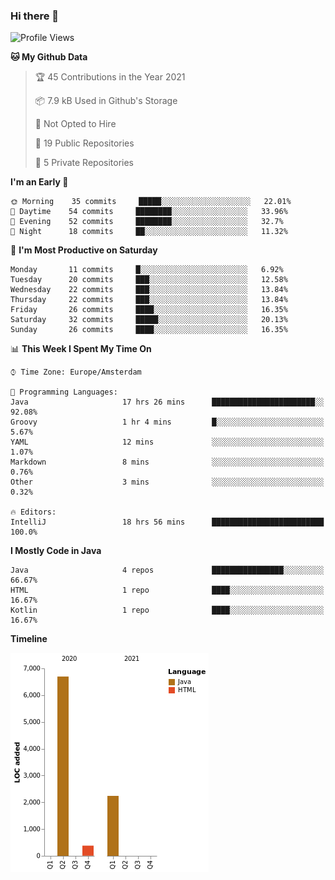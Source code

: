 ### Hi there 👋


<!--START_SECTION:waka-->
![Profile Views](http://img.shields.io/badge/Profile%20Views-3-blue)

**🐱 My Github Data** 

> 🏆 45 Contributions in the Year 2021
 > 
> 📦 7.9 kB Used in Github's Storage 
 > 
> 🚫 Not Opted to Hire
 > 
> 📜 19 Public Repositories 
 > 
> 🔑 5 Private Repositories  
 > 
**I'm an Early 🐤** 

```text
🌞 Morning    35 commits     █████░░░░░░░░░░░░░░░░░░░░   22.01% 
🌆 Daytime    54 commits     ████████░░░░░░░░░░░░░░░░░   33.96% 
🌃 Evening    52 commits     ████████░░░░░░░░░░░░░░░░░   32.7% 
🌙 Night      18 commits     ██░░░░░░░░░░░░░░░░░░░░░░░   11.32%

```
📅 **I'm Most Productive on Saturday** 

```text
Monday       11 commits     █░░░░░░░░░░░░░░░░░░░░░░░░   6.92% 
Tuesday      20 commits     ███░░░░░░░░░░░░░░░░░░░░░░   12.58% 
Wednesday    22 commits     ███░░░░░░░░░░░░░░░░░░░░░░   13.84% 
Thursday     22 commits     ███░░░░░░░░░░░░░░░░░░░░░░   13.84% 
Friday       26 commits     ████░░░░░░░░░░░░░░░░░░░░░   16.35% 
Saturday     32 commits     █████░░░░░░░░░░░░░░░░░░░░   20.13% 
Sunday       26 commits     ████░░░░░░░░░░░░░░░░░░░░░   16.35%

```


📊 **This Week I Spent My Time On** 

```text
⌚︎ Time Zone: Europe/Amsterdam

💬 Programming Languages: 
Java                     17 hrs 26 mins      ███████████████████████░░   92.08% 
Groovy                   1 hr 4 mins         █░░░░░░░░░░░░░░░░░░░░░░░░   5.67% 
YAML                     12 mins             ░░░░░░░░░░░░░░░░░░░░░░░░░   1.07% 
Markdown                 8 mins              ░░░░░░░░░░░░░░░░░░░░░░░░░   0.76% 
Other                    3 mins              ░░░░░░░░░░░░░░░░░░░░░░░░░   0.32%

🔥 Editors: 
IntelliJ                 18 hrs 56 mins      █████████████████████████   100.0%

```

**I Mostly Code in Java** 

```text
Java                     4 repos             ████████████████░░░░░░░░░   66.67% 
HTML                     1 repo              ████░░░░░░░░░░░░░░░░░░░░░   16.67% 
Kotlin                   1 repo              ████░░░░░░░░░░░░░░░░░░░░░   16.67%

```


**Timeline**

![Chart not found](https://raw.githubusercontent.com/powercasgamer/powercasgamer/master/charts/bar_graph.png) 


<!--END_SECTION:waka-->
